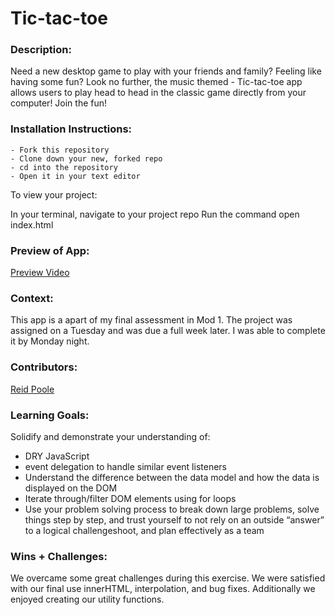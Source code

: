 # Tic-tac-toe 

### Description:
Need a new desktop game to play with your friends and family? Feeling like having some fun? Look no further, the music themed - Tic-tac-toe app allows users to play head to head in the classic game directly from your computer! Join the fun! 


### Installation Instructions:
    - Fork this repository
    - Clone down your new, forked repo
    - cd into the repository
    - Open it in your text editor

To view your project:

In your terminal, navigate to your project repo
Run the command open index.html

### Preview of App:
[Preview Video](https://www.loom.com/share/56b32a5c2ced4f5a896709cb6c3d33be)

### Context:
This app is a apart of my final assessment in Mod 1. The project was assigned on a Tuesday and was due a full week later. I was able to complete it by Monday night. 

### Contributors:
[Reid Poole](https://github.com/rpoole444?tab=repositories)

### Learning Goals:
Solidify and demonstrate your understanding of:

  - DRY JavaScript
  - event delegation to handle similar event listeners
  - Understand the difference between the data model and how the data is displayed on the DOM
  - Iterate through/filter DOM elements using for loops
  - Use your problem solving process to break down large problems, solve things step by step, and trust yourself to not rely on an outside “answer” to a logical challengeshoot, and plan effectively as a team

### Wins + Challenges:
We overcame some great challenges during this exercise. We were satisfied with our final use innerHTML, interpolation, and bug fixes. Additionally we enjoyed creating our utility functions.


